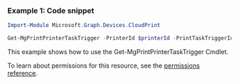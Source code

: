 ### Example 1: Code snippet

```powershellImport-Module Microsoft.Graph.Devices.CloudPrint

Get-MgPrintPrinterTaskTrigger -PrinterId $printerId -PrintTaskTriggerId $printTaskTriggerId
```
This example shows how to use the Get-MgPrintPrinterTaskTrigger Cmdlet.
To learn about permissions for this resource, see the [permissions reference](/graph/permissions-reference).

